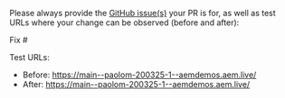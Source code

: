 Please always provide the [GitHub issue(s)](../issues) your PR is for, as well as test URLs where your change can be observed (before and after):

Fix #<gh-issue-id>

Test URLs:
- Before: https://main--paolom-200325-1--aemdemos.aem.live/
- After: https://main--paolom-200325-1--aemdemos.aem.live/
